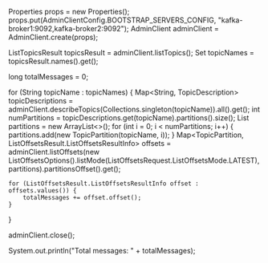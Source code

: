 Properties props = new Properties();
props.put(AdminClientConfig.BOOTSTRAP_SERVERS_CONFIG, "kafka-broker1:9092,kafka-broker2:9092");
AdminClient adminClient = AdminClient.create(props);

ListTopicsResult topicsResult = adminClient.listTopics();
Set<String> topicNames = topicsResult.names().get();

long totalMessages = 0;

for (String topicName : topicNames) {
    Map<String, TopicDescription> topicDescriptions = adminClient.describeTopics(Collections.singleton(topicName)).all().get();
    int numPartitions = topicDescriptions.get(topicName).partitions().size();
    List<TopicPartition> partitions = new ArrayList<>();
    for (int i = 0; i < numPartitions; i++) {
        partitions.add(new TopicPartition(topicName, i));
    }
    Map<TopicPartition, ListOffsetsResult.ListOffsetsResultInfo> offsets = adminClient.listOffsets(new ListOffsetsOptions().listMode(ListOffsetsRequest.ListOffsetsMode.LATEST), partitions).partitionsOffset().get();

    for (ListOffsetsResult.ListOffsetsResultInfo offset : offsets.values()) {
        totalMessages += offset.offset();
    }
}

adminClient.close();

System.out.println("Total messages: " + totalMessages);
